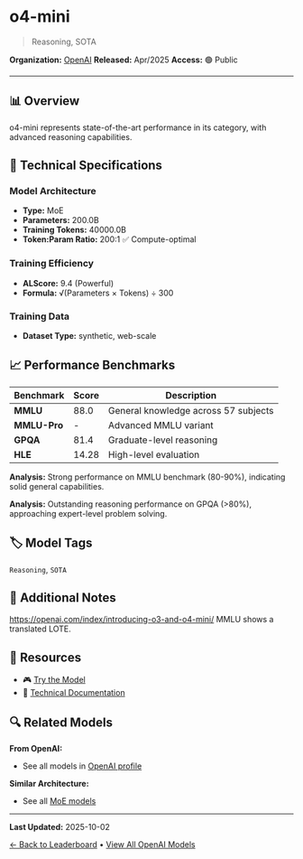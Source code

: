 # o4-mini

> Reasoning, SOTA

**Organization:** [OpenAI](../../labs/openai.md)
**Released:** Apr/2025
**Access:** 🟢 Public

---

## 📊 Overview

o4-mini represents state-of-the-art performance in its category, with advanced reasoning capabilities.

## 🔧 Technical Specifications

### Model Architecture
- **Type:** MoE
- **Parameters:** 200.0B
- **Training Tokens:** 40000.0B
- **Token:Param Ratio:** 200:1 ✅ Compute-optimal

### Training Efficiency
- **ALScore:** 9.4 (Powerful)
- **Formula:** √(Parameters × Tokens) ÷ 300

### Training Data
- **Dataset Type:** synthetic, web-scale

## 📈 Performance Benchmarks

| Benchmark | Score | Description |
|-----------|-------|-------------|
| **MMLU** | 88.0 | General knowledge across 57 subjects |
| **MMLU-Pro** | - | Advanced MMLU variant |
| **GPQA** | 81.4 | Graduate-level reasoning |
| **HLE** | 14.28 | High-level evaluation |

**Analysis:** Strong performance on MMLU benchmark (80-90%), indicating solid general capabilities.

**Analysis:** Outstanding reasoning performance on GPQA (>80%), approaching expert-level problem solving.

## 🏷️ Model Tags

`Reasoning`, `SOTA`

## 📝 Additional Notes

https://openai.com/index/introducing-o3-and-o4-mini/ MMLU shows a translated LOTE.

## 🔗 Resources

- 🎮 [Try the Model](https://chatgpt.com/?model=o4-mini-high)
- 📄 [Technical Documentation](https://cdn.openai.com/pdf/2221c875-02dc-4789-800b-e7758f3722c1/o3-and-o4-mini-system-card.pdf)

## 🔍 Related Models

**From OpenAI:**
- See all models in [OpenAI profile](../../labs/openai.md)

**Similar Architecture:**
- See all [MoE models](../../architectures/moe.md)

---

**Last Updated:** 2025-10-02

[← Back to Leaderboard](../../README.md) • [View All OpenAI Models](../../labs/openai.md)
